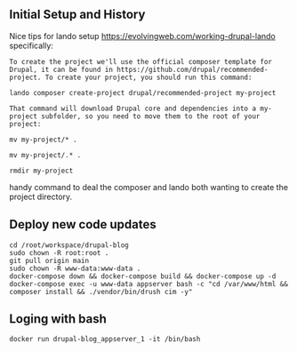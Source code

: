## Initial Setup and History

Nice tips for lando setup https://evolvingweb.com/working-drupal-lando
specifically:
```
To create the project we'll use the official composer template for Drupal, it can be found in https://github.com/drupal/recommended-project. To create your project, you should run this command:

lando composer create-project drupal/recommended-project my-project

That command will download Drupal core and dependencies into a my-project subfolder, so you need to move them to the root of your project:

mv my-project/* .

mv my-project/.* .

rmdir my-project
```
handy command to deal the composer and lando both wanting to create the project directory.


## Deploy new code updates
```
cd /root/workspace/drupal-blog
sudo chown -R root:root .
git pull origin main
sudo chown -R www-data:www-data .
docker-compose down && docker-compose build && docker-compose up -d
docker-compose exec -u www-data appserver bash -c "cd /var/www/html && composer install && ./vendor/bin/drush cim -y"
```

## Loging with bash
```
docker run drupal-blog_appserver_1 -it /bin/bash
```

